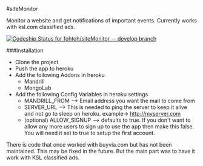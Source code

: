 #siteMonitor

Monitor a website and get notifications of important events.  Currently works with ksl.com classified ads.

[ ![Codeship Status for fohtoh/siteMonitor  -- develop branch](https://codeship.com/projects/987dc7d0-abf2-0132-4f48-46f15878b48e/status?branch=develop)](https://codeship.com/projects/68444)

###Installation

* Clone the project
* Push the app to heroku
* Add the following Addons in heroku
    * Mandrill
    * MongoLab
* Add the following Config Variables in heroku settings
    * MANDRILL_FROM  --> Email address you want the mail to come from
    * SERVER_URL  --> This is needed to ping the server to keep it alive and not go to sleep on heroku.     example-> http://myserver.com
    * (optional) ALLOW_SIGNUP  --> defaults to true.  If you don't want to allow any more users to sign up to use the app
    then make this false.  You will need it set to true to setup the first account.


There is code that once worked with buyvia.com but has not been maintained.  This may be fixed in the future.
But the main part was to have it work with KSL classified ads.